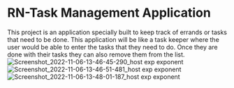 # RN-Task Management Application
This project is an application specially built to keep track of errands or tasks that need to be done. This application will be like a task keeper where the user would be able to
enter the tasks that they need to do. Once they are done with their tasks they can also remove them from the list.
![Screenshot_2022-11-06-13-46-45-290_host exp exponent](https://user-images.githubusercontent.com/90879711/200161145-8f91be1b-47ed-444d-8557-e04eadf997fa.jpg)
![Screenshot_2022-11-06-13-46-51-481_host exp exponent](https://user-images.githubusercontent.com/90879711/200161147-d5b2b936-c6e6-4c9c-810c-ddcc0cc3c8c1.jpg)
![Screenshot_2022-11-06-13-48-01-187_host exp exponent](https://user-images.githubusercontent.com/90879711/200161149-84bb4f23-c203-488b-9f82-d3f99ff03f51.jpg)
